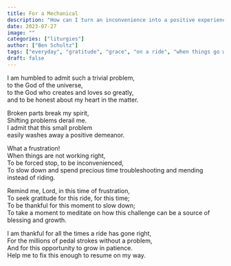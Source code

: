 ```yaml
---
title: For a Mechanical
description: "How can I turn an inconvenience into a positive experience?"
date: 2023-07-27
image: ""
categories: ["liturgies"]
author: ["Ben Schultz"]
tags: ["everyday", "gratitude", "grace", "on a ride", "when things go wrong"]
draft: false
---
```


I am humbled to admit such a trivial problem,  
to the God of the universe,  
to the God who creates and loves so greatly,  
and to be honest about my heart in the matter.

Broken parts break my spirit,  
Shifting problems derail me.  
I admit that this small problem  
easily washes away a positive demeanor.

What a frustration!  
When things are not working right,  
To be forced stop, to be inconvenienced,  
To slow down and spend precious time troubleshooting and mending instead of riding.

Remind me, Lord, in this time of frustration,  
To seek gratitude for this ride, for this time;  
To be thankful for this moment to slow down;  
To take a moment to meditate on how this challenge can be a source of blessing and growth.

I am thankful for all the times a ride has gone right,  
For the millions of pedal strokes without a problem,  
And for this opportunity to grow in patience.  
Help me to fix this enough to resume on my way.
